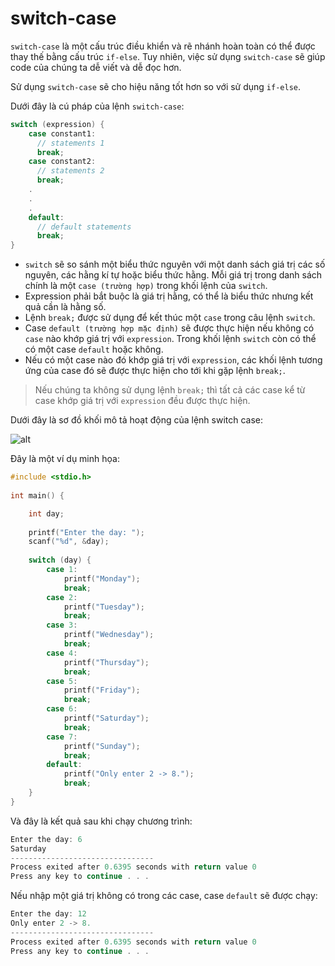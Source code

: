 # switch-case

`switch-case` là một cấu trúc điều khiển và rẽ nhánh hoàn toàn có thể được thay thế bằng cấu trúc `if-else`. Tuy nhiên, việc sử dụng `switch-case` sẽ giúp code của chúng ta dễ viết và dễ đọc hơn.

Sử dụng `switch-case` sẽ cho hiệu năng tốt hơn so với sử dụng `if-else`.

Dưới đây là cú pháp của lệnh `switch-case`:
```c
switch (expression) {
    case constant1:
      // statements 1
      break;
    case constant2:
      // statements 2
      break;
    .
    .
    .
    default:
      // default statements
      break;
}
```

- `switch` sẽ so sánh một biểu thức nguyên với một danh sách giá trị các số nguyên, các hằng kí tự hoặc biểu thức hằng. Mỗi giá trị trong danh sách chính là một `case (trường hợp)` trong khối lệnh của `switch`. 
- Expression phải bắt buộc là giá trị hằng, có thể là biểu thức nhưng kết quả cần là hằng số.
- Lệnh `break;` được sử dụng để kết thúc một `case` trong câu lệnh `switch`.
- Case `default (trường hợp mặc định)` sẽ được thực hiện nếu không có `case` nào khớp giá trị với `expression`. Trong khối lệnh `switch` còn có thể có một case `default` hoặc không.
- Nếu có một case nào đó khớp giá trị với `expression`, các khối lệnh tương ứng của case đó sẽ được thực hiện cho tới khi gặp lệnh `break;`. 

> Nếu chúng ta không sử dụng lệnh `break;` thì tất cả các case kể từ case khớp giá trị với `expression` đều được thực hiện.

Dưới đây là sơ đồ khối mô tả hoạt động của lệnh switch case:

![alt](https://github.com/AnestLearning/Course-C-Fundamentals/blob/master/Images/lenh-switch-case-trong-c.jpg)

Đây là một ví dụ minh họa:

```c
#include <stdio.h>
 
int main() {

    int day;
    
    printf("Enter the day: ");
    scanf("%d", &day);
 
    switch (day) {
        case 1:
            printf("Monday");
            break;
        case 2:
            printf("Tuesday");
            break;
        case 3:
            printf("Wednesday");
            break;
        case 4:
            printf("Thursday");
            break;
        case 5:
            printf("Friday");
            break;
        case 6:
            printf("Saturday");
            break;
        case 7:
            printf("Sunday");
            break;
        default:
    		printf("Only enter 2 -> 8.");
    		break;
    }
}
```

Và đây là kết quả sau khi chạy chương trình:
```c
Enter the day: 6
Saturday
--------------------------------
Process exited after 0.6395 seconds with return value 0
Press any key to continue . . .
```

Nếu nhập một giá trị không có trong các case, case `default` sẽ được chạy:
```c
Enter the day: 12
Only enter 2 -> 8.
--------------------------------
Process exited after 0.6395 seconds with return value 0
Press any key to continue . . .
```


